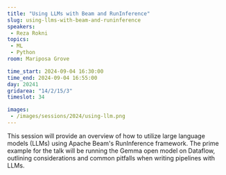 ```yaml
---
title: "Using LLMs with Beam and RunInference"
slug: using-llms-with-beam-and-runinference
speakers:
 - Reza Rokni
topics:
 - ML
 - Python
room: Mariposa Grove

time_start: 2024-09-04 16:30:00
time_end: 2024-09-04 16:55:00
day: 20241
gridarea: "14/2/15/3"
timeslot: 34

images:
 - /images/sessions/2024/using-llm.png 
---
```


This session will provide an overview of how to utilize large language models (LLMs) using Apache Beam's RunInference framework. The prime example for the talk will be running the Gemma open model on Dataflow, outlining considerations and common pitfalls when writing pipelines with LLMs.